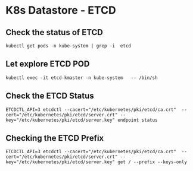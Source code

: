 # K8s Datastore - ETCD

## Check the status of ETCD
```
kubectl get pods -n kube-system | grep -i  etcd
```

## Let explore ETCD POD
```
kubectl exec -it etcd-kmaster -n kube-system   -- /bin/sh
```

## Check the ETCD Status
```  
ETCDCTL_API=3 etcdctl --cacert="/etc/kubernetes/pki/etcd/ca.crt"  --cert="/etc/kubernetes/pki/etcd/server.crt" --key="/etc/kubernetes/pki/etcd/server.key" endpoint status

```

## Checking the ETCD Prefix
```
ETCDCTL_API=3 etcdctl --cacert="/etc/kubernetes/pki/etcd/ca.crt"  --cert="/etc/kubernetes/pki/etcd/server.crt" --key="/etc/kubernetes/pki/etcd/server.key" get / --prefix --keys-only

```

